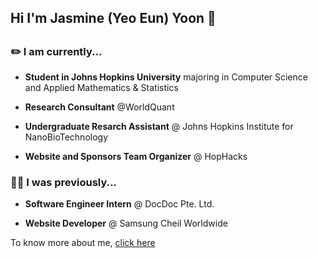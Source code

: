 <!-- Level 1 : Simple Bio and Stats-->

<h2> Hi I'm Jasmine (Yeo Eun) Yoon 👋 <h2>

<h3> ✏️ I am currently... </h3>

- **Student in Johns Hopkins University** majoring in Computer Science and Applied Mathematics & Statistics

- **Research Consultant** @WorldQuant

- **Undergraduate Resarch Assistant** @ Johns Hopkins Institute for NanoBioTechnology

- **Website and Sponsors Team Organizer** @ HopHacks

<h3> 👩‍💻 I was previously...</h3>

- **Software Engineer Intern** @ DocDoc Pte. Ltd.

- **Website Developer** @ Samsung Cheil Worldwide


To know more about me, [click here](https://www.linkedin.com/in/jasmineyoon04)
